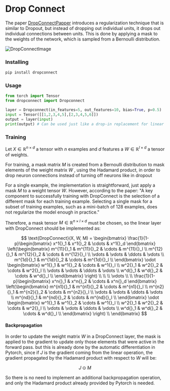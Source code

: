 # Drop Connect

The paper [DropConnectPapper](https://proceedings.mlr.press/v28/wan13.html) introduces a regularization technique that is similar to Dropout, but instead of dropping out individual units, it drops out individual connections between units. This is done by applying a mask to the weights of the network, which is sampled from a Bernoulli distribution. 

![DropConnectImage](/dropconnect.png)


### Installing

```bash
pip install dropconnect
```

### Usage

```python
from torch import Tensor
from dropconnect import Dropconnect

layer = Dropconnect(in_features=5, out_features=10, bias=True, p=0.5)
input = Tensor([[1,2,3,4,5],[2,3,4,5,6]])
output = layer(input)
print(output) # Can be used just like a drop-in replacement for linear layer.
```

### Training

Let $X \in \mathbb{R}^{n \times d}$ a tensor with $n$ examples and $d$ features a $W \in \mathbb{R}^{l \times d}$ a tensor of weights.

For training, a mask matrix $M$ is created from a Bernoulli distribution to mask elements of the weight matrix $W$ , using the Hadamard product, in order to drop neuron connections instead of turning off neurons like in dropout

For a single example, the implementation is straightforward, just apply a mask $M$ to a weight tensor $W$. However, according to the paper: "A key component to successfully training with DropConnect is the selection of a different mask for each training example. Selecting a single mask for a subset of training examples, such as a mini-batch of 128 examples, does not regularize the model enough in practice."

Therefore, a mask tensor $M \in \mathbb{R}^{n \times l \times d}$ must be chosen, so the linear layer with DropConnect should be implemented as:


$$ 
\text{DropConnect}(X, W, M) = \begin{bmatrix}
    \frac{1}{1-p}\begin{bmatrix} x^1{}_1 & x^1{}_2 & \cdots & x^1{}_d \end{bmatrix}
    \left(\begin{bmatrix}
        m^{11}{}_1 & m^{11}{}_2 & \cdots & m^{11}{}_l \\
        m^{12}{}_1 & m^{12}{}_2 & \cdots & m^{12}{}_l \\
        \vdots & \vdots & \ddots & \vdots \\
        m^{1d}{}_1 & m^{1d}{}_2 & \cdots & m^{1d}{}_l \\
    \end{bmatrix} \odot \begin{bmatrix}
        w^1{}_1 & w^1{}_2 & \cdots & w^1{}_l \\
        w^2{}_1 & w^2{}_2 & \cdots & w^2{}_l \\
        \vdots & \vdots & \ddots & \vdots \\
        w^d{}_1 & w^d{}_2 & \cdots & w^d{}_l \\
    \end{bmatrix}
    \right) \\
    \\
    \\
    \vdots
    \\
    \\
    \frac{1}{1-p}\begin{bmatrix}  x^n{}_1 & x^n{}_2 & \cdots & x^n{}_d \end{bmatrix}
    \left(\begin{bmatrix}
        m^{n1}{}_1 & m^{n1}{}_2 & \cdots & m^{n1}{}_l \\
        m^{n2}{}_1 & m^{n2}{}_2 & \cdots & m^{n2}{}_l \\
        \vdots & \vdots & \ddots & \vdots \\
        m^{nd}{}_1 & m^{nd}{}_2 & \cdots & m^{nd}{}_l \\
    \end{bmatrix} \odot \begin{bmatrix}
        w^1{}_1 & w^1{}_2 & \cdots & w^1{}_l \\
        w^2{}_1 & w^2{}_2 & \cdots & w^2{}_l \\
        \vdots & \vdots & \ddots & \vdots \\
        w^d{}_1 & w^d{}_2 & \cdots & w^d{}_l \\
    \end{bmatrix}
    \right) \\
\end{bmatrix} 
$$

#### Backpropagation

In order to update the weight matrix $W$ in a DropConnect layer, the mask is applied to the gradient to update only those elements that were active in the forward pass. but this is already done by the automatic differentiation in Pytorch, since if $J$ is the gradient coming from the linear operation, the gradient propagated by the Hadamard product with respect to $W$ will be:

$$ J \odot M $$

So there is no need to implement an additional backpropagation operation, and only the Hadamard product already provided by Pytorch is needed.  
